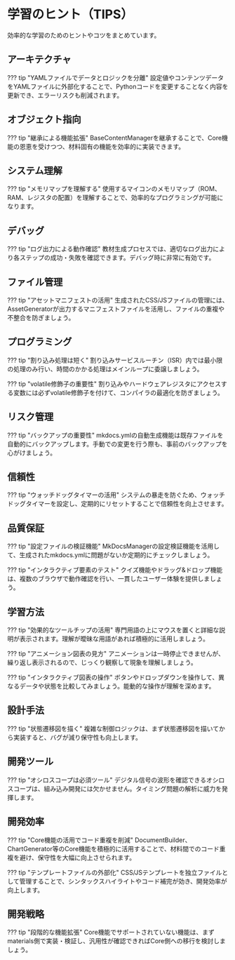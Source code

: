 # 学習のヒント（TIPS）

効率的な学習のためのヒントやコツをまとめています。

## アーキテクチャ

??? tip "YAMLファイルでデータとロジックを分離"
    設定値やコンテンツデータをYAMLファイルに外部化することで、Pythonコードを変更することなく内容を更新でき、エラーリスクも削減されます。

## オブジェクト指向

??? tip "継承による機能拡張"
    BaseContentManagerを継承することで、Core機能の恩恵を受けつつ、材料固有の機能を効率的に実装できます。

## システム理解

??? tip "メモリマップを理解する"
    使用するマイコンのメモリマップ（ROM、RAM、レジスタの配置）を理解することで、効率的なプログラミングが可能になります。

## デバッグ

??? tip "ログ出力による動作確認"
    教材生成プロセスでは、適切なログ出力により各ステップの成功・失敗を確認できます。デバッグ時に非常に有効です。

## ファイル管理

??? tip "アセットマニフェストの活用"
    生成されたCSS/JSファイルの管理には、AssetGeneratorが出力するマニフェストファイルを活用し、ファイルの重複や不整合を防ぎましょう。

## プログラミング

??? tip "割り込み処理は短く"
    割り込みサービスルーチン（ISR）内では最小限の処理のみ行い、時間のかかる処理はメインループに委譲しましょう。

??? tip "volatile修飾子の重要性"
    割り込みやハードウェアレジスタにアクセスする変数には必ずvolatile修飾子を付けて、コンパイラの最適化を防ぎましょう。

## リスク管理

??? tip "バックアップの重要性"
    mkdocs.ymlの自動生成機能は既存ファイルを自動的にバックアップします。手動での変更を行う際も、事前のバックアップを心がけましょう。

## 信頼性

??? tip "ウォッチドッグタイマーの活用"
    システムの暴走を防ぐため、ウォッチドッグタイマーを設定し、定期的にリセットすることで信頼性を向上させます。

## 品質保証

??? tip "設定ファイルの検証機能"
    MkDocsManagerの設定検証機能を活用して、生成されたmkdocs.ymlに問題がないか定期的にチェックしましょう。

??? tip "インタラクティブ要素のテスト"
    クイズ機能やドラッグ&ドロップ機能は、複数のブラウザで動作確認を行い、一貫したユーザー体験を提供しましょう。

## 学習方法

??? tip "効果的なツールチップの活用"
    専門用語の上にマウスを置くと詳細な説明が表示されます。理解が曖昧な用語があれば積極的に活用しましょう。

??? tip "アニメーション図表の見方"
    アニメーションは一時停止できませんが、繰り返し表示されるので、じっくり観察して現象を理解しましょう。

??? tip "インタラクティブ図表の操作"
    ボタンやドロップダウンを操作して、異なるデータや状態を比較してみましょう。能動的な操作が理解を深めます。

## 設計手法

??? tip "状態遷移図を描く"
    複雑な制御ロジックは、まず状態遷移図を描いてから実装すると、バグが減り保守性も向上します。

## 開発ツール

??? tip "オシロスコープは必須ツール"
    デジタル信号の波形を確認できるオシロスコープは、組み込み開発には欠かせません。タイミング問題の解析に威力を発揮します。

## 開発効率

??? tip "Core機能の活用でコード重複を削減"
    DocumentBuilder、ChartGenerator等のCore機能を積極的に活用することで、材料間でのコード重複を避け、保守性を大幅に向上させられます。

??? tip "テンプレートファイルの外部化"
    CSS/JSテンプレートを独立ファイルとして管理することで、シンタックスハイライトやコード補完が効き、開発効率が向上します。

## 開発戦略

??? tip "段階的な機能拡張"
    Core機能でサポートされていない機能は、まずmaterials側で実装・検証し、汎用性が確認できればCore側への移行を検討しましょう。
